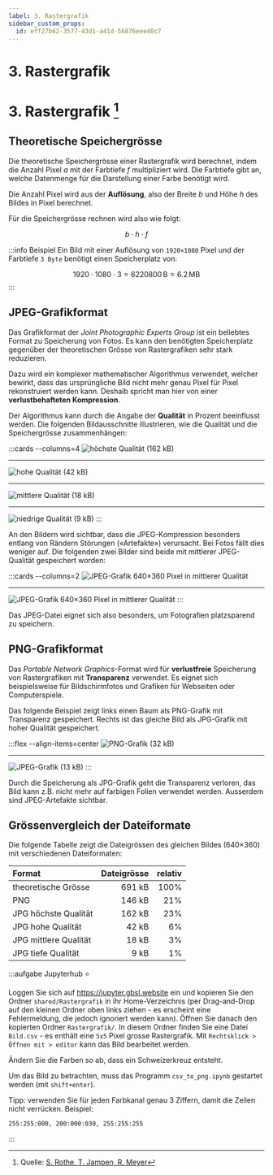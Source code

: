 ```yaml
---
label: 3. Rastergrafik
sidebar_custom_props:
  id: eff27b62-3577-43d1-a41d-56876eee40c7
---
```


# 3. Rastergrafik

# 3. Rastergrafik [^1]

## Theoretische Speichergrösse

Die theoretische Speichergrösse einer Rastergrafik wird berechnet, indem die Anzahl Pixel $a$ mit der Farbtiefe $f$ multipliziert wird. Die Farbtiefe gibt an, welche Datenmenge für die Darstellung einer Farbe benötigt wird.

Die Anzahl Pixel wird aus der **Auflösung**, also der Breite $b$ und Höhe $h$ des Bildes in Pixel berechnet.

Für die Speichergrösse rechnen wird also wie folgt:

$$
b\cdot h\cdot f$$

:::info Beispiel
Ein Bild mit einer Auflösung von `1920×1080` Pixel und der Farbtiefe `3 Byte` benötigt einen Speicherplatz von:

$$
1920\cdot 1080\cdot 3 = 6220800 \,\text{B} = 6.2 \,\text{MB}$$
:::

## JPEG-Grafikformat

Das Grafikformat der _Joint Photographic Experts Group_ ist ein beliebtes Format zu Speicherung von Fotos. Es kann den benötigten Speicherplatz gegenüber der theoretischen Grösse von Rastergrafiken sehr stark reduzieren.

Dazu wird ein komplexer mathematischer Algorithmus verwendet, welcher bewirkt, dass das ursprüngliche Bild nicht mehr genau Pixel für Pixel rekonstruiert werden kann. Deshalb spricht man hier von einer **verlustbehafteten Kompression**.

Der Algorithmus kann durch die Angabe der **Qualität** in Prozent beeinflusst werden. Die folgenden Bildausschnitte illustrieren, wie die Qualität und die Speichergrösse zusammenhängen:

:::cards --columns=4
![höchste Qualität (162 kB)](images/03-raster/zeichnung-640-hoechst-detail.png)
***
![hohe Qualität (42 kB)](images/03-raster/zeichnung-640-hoch-detail.png)
***
![mittlere Qualität (18 kB)](images/03-raster/zeichnung-640-mittel-detail.png)
***
![niedrige Qualität (9 kB)](images/03-raster/zeichnung-640-niedrig-detail.png)
:::

An den Bildern wird sichtbar, dass die JPEG-Kompression besonders entlang von Rändern Störungen («Artefakte») verursacht. Bei Fotos fällt dies weniger auf. Die folgenden zwei Bilder sind beide mit mittlerer JPEG-Qualität gespeichert worden:

:::cards --columns=2
![JPEG-Grafik 640×360 Pixel in mittlerer Qualität](images/03-raster/foto-640-mittel.jpg)
***
![JPEG-Grafik 640×360 Pixel in mittlerer Qualität](images/03-raster/zeichnung-640-mittel.jpg)
:::

Das JPEG-Datei eignet sich also besonders, um Fotografien platzsparend zu speichern.

## PNG-Grafikformat

Das _Portable Network Graphics_-Format wird für **verlustfreie** Speicherung von Rastergrafiken mit **Transparenz** verwendet. Es eignet sich beispielsweise für Bildschirmfotos und Grafiken für Webseiten oder Computerspiele.

Das folgende Beispiel zeigt links einen Baum als PNG-Grafik mit Transparenz gespeichert. Rechts ist das gleiche Bild als JPG-Grafik mit hoher Qualität gespeichert.

:::flex --align-items=center
![PNG-Grafik (32 kB)](images/03-raster/baum.png)
***
![JPEG-Grafik (13 kB)](images/03-raster/baum.jpg)
:::

Durch die Speicherung als JPG-Grafik geht die Transparenz verloren, das Bild kann z.B. nicht mehr auf farbigen Folien verwendet werden. Ausserdem sind JPEG-Artefakte sichtbar.

## Grössenvergleich der Dateiformate

Die folgende Tabelle zeigt die Dateigrössen des gleichen Bildes (640×360) mit verschiedenen Dateiformaten:

<div className="slim-table">

| Format                | Dateigrösse | relativ |
| :-------------------- | ----------: | ------: |
| theoretische Grösse   |      691 kB |    100% |
| PNG                   |      146 kB |     21% |
| JPG höchste Qualität  |      162 kB |     23% |
| JPG hohe Qualität     |       42 kB |      6% |
| JPG mittlere Qualität |       18 kB |      3% |
| JPG tiefe Qualität    |        9 kB |      1% |

</div>

:::aufgabe Jupyterhub ⭐

Loggen Sie sich auf https://jupyter.gbsl.website ein und kopieren Sie den Ordner `shared/Rastergrafik` in ihr Home-Verzeichnis (per Drag-and-Drop auf den kleinen Ordner oben links ziehen - es erscheint eine Fehlermeldung, die jedoch ignoriert werden kann). Öffnen Sie danach den kopierten Ordner `Rastergrafik/`. In diesem Ordner finden Sie eine Datei `Bild.csv` - es enthält eine `5x5` Pixel grosse Rastergrafik. Mit `Rechtsklick > Öffnen mit > editor` kann das Bild bearbeitet werden.

Ändern Sie die Farben so ab, dass ein Schweizerkreuz entsteht.

Um das Bild zu betrachten, muss das Programm `csv_to_png.ipynb` gestartet werden (mit `shift+enter`).

Tipp: verwenden Sie für jeden Farbkanal genau 3 Ziffern, damit die Zeilen nicht verrücken. Beispiel:

```
255:255:000, 200:000:030, 255:255:255
```
:::

[^1]: Quelle: [S. Rothe, T. Jampen, R. Meyer](https://informatik.mygymer.ch/base/?b=code&p=943166)
